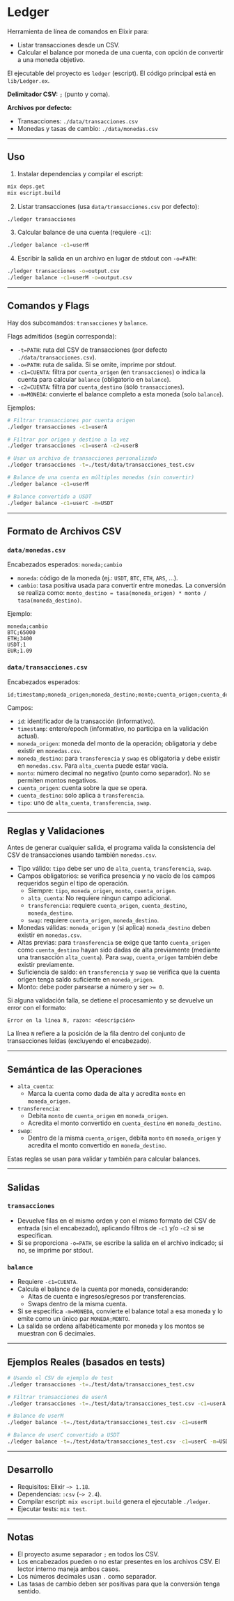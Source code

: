 # Ledger

Herramienta de línea de comandos en Elixir para:

- Listar transacciones desde un CSV.
- Calcular el balance por moneda de una cuenta, con opción de convertir a una moneda objetivo.

El ejecutable del proyecto es `ledger` (escript). El código principal está en `lib/Ledger.ex`.

**Delimitador CSV:** `;` (punto y coma).

**Archivos por defecto:**

- Transacciones: `./data/transacciones.csv`
- Monedas y tasas de cambio: `./data/monedas.csv`

---

## Uso

1) Instalar dependencias y compilar el escript:

```bash
mix deps.get
mix escript.build
```

2) Listar transacciones (usa `data/transacciones.csv` por defecto):

```bash
./ledger transacciones
```

3) Calcular balance de una cuenta (requiere `-c1`):

```bash
./ledger balance -c1=userM
```

4) Escribir la salida en un archivo en lugar de stdout con `-o=PATH`:

```bash
./ledger transacciones -o=output.csv
./ledger balance -c1=userM -o=output.csv
```

---

## Comandos y Flags

Hay dos subcomandos: `transacciones` y `balance`.

Flags admitidos (según corresponda):

- `-t=PATH`: ruta del CSV de transacciones (por defecto `./data/transacciones.csv`).
- `-o=PATH`: ruta de salida. Si se omite, imprime por stdout.
- `-c1=CUENTA`: filtra por `cuenta_origen` (en `transacciones`) o indica la cuenta para calcular `balance` (obligatorio en `balance`).
- `-c2=CUENTA`: filtra por `cuenta_destino` (solo `transacciones`).
- `-m=MONEDA`: convierte el balance completo a esta moneda (solo `balance`).

Ejemplos:

```bash
# Filtrar transacciones por cuenta origen
./ledger transacciones -c1=userA

# Filtrar por origen y destino a la vez
./ledger transacciones -c1=userA -c2=userB

# Usar un archivo de transacciones personalizado
./ledger transacciones -t=./test/data/transacciones_test.csv

# Balance de una cuenta en múltiples monedas (sin convertir)
./ledger balance -c1=userM

# Balance convertido a USDT
./ledger balance -c1=userC -m=USDT
```

---

## Formato de Archivos CSV

### `data/monedas.csv`

Encabezados esperados: `moneda;cambio`

- `moneda`: código de la moneda (ej.: `USDT`, `BTC`, `ETH`, `ARS`, ...).
- `cambio`: tasa positiva usada para convertir entre monedas. La conversión se realiza como:
  `monto_destino = tasa(moneda_origen) * monto / tasa(moneda_destino)`.

Ejemplo:

```
moneda;cambio
BTC;65000
ETH;3400
USDT;1
EUR;1.09
```

### `data/transacciones.csv`

Encabezados esperados:

```
id;timestamp;moneda_origen;moneda_destino;monto;cuenta_origen;cuenta_destino;tipo
```

Campos:

- `id`: identificador de la transacción (informativo).
- `timestamp`: entero/epoch (informativo, no participa en la validación actual).
- `moneda_origen`: moneda del monto de la operación; obligatoria y debe existir en `monedas.csv`.
- `moneda_destino`: para `transferencia` y `swap` es obligatoria y debe existir en `monedas.csv`. Para `alta_cuenta` puede estar vacía.
- `monto`: número decimal no negativo (punto como separador). No se permiten montos negativos.
- `cuenta_origen`: cuenta sobre la que se opera.
- `cuenta_destino`: solo aplica a `transferencia`.
- `tipo`: uno de `alta_cuenta`, `transferencia`, `swap`.

---

## Reglas y Validaciones

Antes de generar cualquier salida, el programa valida la consistencia del CSV de transacciones usando también `monedas.csv`.

- Tipo válido: `tipo` debe ser uno de `alta_cuenta`, `transferencia`, `swap`.
- Campos obligatorios: se verifica presencia y no vacío de los campos requeridos según el tipo de operación.
  - Siempre: `tipo`, `moneda_origen`, `monto`, `cuenta_origen`.
  - `alta_cuenta`: No requiere ningun campo adicional.
  - `transferencia`: requiere `cuenta_origen`, `cuenta_destino`, `moneda_destino`.
  - `swap`: requiere `cuenta_origen`, `moneda_destino`.
- Monedas válidas: `moneda_origen` y (si aplica) `moneda_destino` deben existir en `monedas.csv`.
- Altas previas: para `transferencia` se exige que tanto `cuenta_origen` como `cuenta_destino` hayan sido dadas de alta previamente (mediante una transacción `alta_cuenta`). Para `swap`, `cuenta_origen` también debe existir previamente.
- Suficiencia de saldo: en `transferencia` y `swap` se verifica que la cuenta origen tenga saldo suficiente en `moneda_origen`.
- Monto: debe poder parsearse a número y ser `>= 0`.

Si alguna validación falla, se detiene el procesamiento y se devuelve un error con el formato:

```
Error en la línea N, razon: <descripción>
```

La línea `N` refiere a la posición de la fila dentro del conjunto de transacciones leídas (excluyendo el encabezado).

---

## Semántica de las Operaciones

- `alta_cuenta`:
  - Marca la cuenta como dada de alta y acredita `monto` en `moneda_origen`.
- `transferencia`:
  - Debita `monto` de `cuenta_origen` en `moneda_origen`.
  - Acredita el monto convertido en `cuenta_destino` en `moneda_destino`.
- `swap`:
  - Dentro de la misma `cuenta_origen`, debita `monto` en `moneda_origen` y acredita el monto convertido en `moneda_destino`.

Estas reglas se usan para validar y también para calcular balances.

---

## Salidas

### `transacciones`

- Devuelve filas en el mismo orden y con el mismo formato del CSV de entrada (sin el encabezado), aplicando filtros de `-c1` y/o `-c2` si se especifican.
- Si se proporciona `-o=PATH`, se escribe la salida en el archivo indicado; si no, se imprime por stdout.

### `balance`

- Requiere `-c1=CUENTA`.
- Calcula el balance de la cuenta por moneda, considerando:
  - Altas de cuenta e ingresos/egresos por transferencias.
  - Swaps dentro de la misma cuenta.
- Si se especifica `-m=MONEDA`, convierte el balance total a esa moneda y lo emite como un único par `MONEDA;MONTO`.
- La salida se ordena alfabéticamente por moneda y los montos se muestran con 6 decimales.

---

## Ejemplos Reales (basados en tests)

```bash
# Usando el CSV de ejemplo de test
./ledger transacciones -t=./test/data/transacciones_test.csv

# Filtrar transacciones de userA
./ledger transacciones -t=./test/data/transacciones_test.csv -c1=userA

# Balance de userM
./ledger balance -t=./test/data/transacciones_test.csv -c1=userM

# Balance de userC convertido a USDT
./ledger balance -t=./test/data/transacciones_test.csv -c1=userC -m=USDT
```

---

## Desarrollo

- Requisitos: Elixir `~> 1.18`.
- Dependencias: `:csv` (`~> 2.4`).
- Compilar escript: `mix escript.build` genera el ejecutable `./ledger`.
- Ejecutar tests: `mix test`.

---

## Notas

- El proyecto asume separador `;` en todos los CSV.
- Los encabezados pueden o no estar presentes en los archivos CSV. El lector interno maneja ambos casos.
- Los números decimales usan `.` como separador.
- Las tasas de cambio deben ser positivas para que la conversión tenga sentido.

